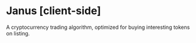 # Janus [client-side]
A cryptocurrency trading algorithm, optimized for buying interesting tokens on listing.
